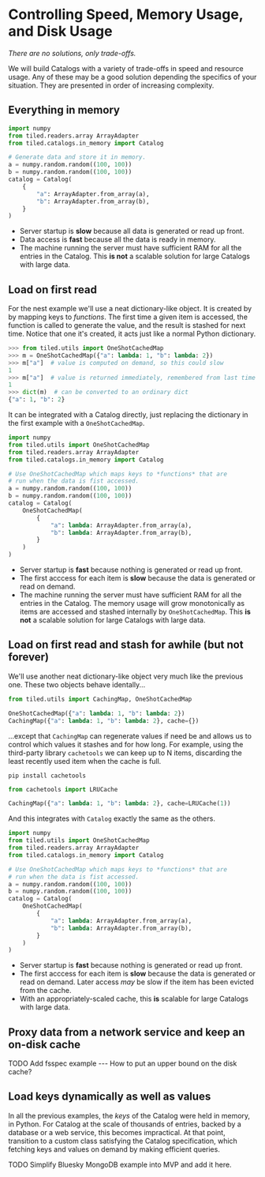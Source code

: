 # Controlling Speed, Memory Usage, and Disk Usage

*There are no solutions, only trade-offs.*

We will build Catalogs with a variety of trade-offs in speed and resource
usage. Any of these may be a good solution depending the specifics of your
situation. They are presented in order of increasing complexity.

## Everything in memory

```python
import numpy
from tiled.readers.array ArrayAdapter
from tiled.catalogs.in_memory import Catalog

# Generate data and store it in memory.
a = numpy.random.random((100, 100))
b = numpy.random.random((100, 100))
catalog = Catalog(
    {
        "a": ArrayAdapter.from_array(a),
        "b": ArrayAdapter.from_array(b),
    }
)
```
* Server startup is **slow** because all data is generated or read up front.
* Data access is **fast** because all the data is ready in memory.
* The machine running the server must have sufficient RAM for all the entries in the Catalog.
  This **is not** a scalable solution for large Catalogs with large data.

## Load on first read

For the nest example we'll use a neat dictionary-like object. It is created by
by mapping keys to *functions*. The first time a given item is accessed, the
function is called to generate the value, and the result is stashed for next time.
Notice that one it's created, it acts just like a normal Python dictionary.

```python
>>> from tiled.utils import OneShotCachedMap
>>> m = OneShotCachedMap({"a": lambda: 1, "b": lambda: 2})
>>> m["a"]  # value is computed on demand, so this could slow
1
>>> m["a"]  # value is returned immediately, remembered from last time
1
>>> dict(m)  # can be converted to an ordinary dict
{"a": 1, "b": 2}
```

It can be integrated with a Catalog directly, just replacing the dictionary
in the first example with a ``OneShotCachedMap``.

```python
import numpy
from tiled.utils import OneShotCachedMap
from tiled.readers.array ArrayAdapter
from tiled.catalogs.in_memory import Catalog

# Use OneShotCachedMap which maps keys to *functions* that are
# run when the data is fist accessed.
a = numpy.random.random((100, 100))
b = numpy.random.random((100, 100))
catalog = Catalog(
    OneShotCachedMap(
        {
            "a": lambda: ArrayAdapter.from_array(a),
            "b": lambda: ArrayAdapter.from_array(b),
        }
    )
)
```

* Server startup is **fast** because nothing is generated or read up front.
* The first acccess for each item is **slow** because the data is generated or
  read on demand.
* The machine running the server must have sufficient RAM for all the entries
  in the Catalog. The memory usage will grow monotonically as items are
  accessed and stashed internally by ``OneShotCachedMap``. This **is not** a
  scalable solution for large Catalogs with large data.

## Load on first read and stash for awhile (but not forever)

We'll use another neat dictionary-like object very much like the previous one.
These two objects behave identally...

```python
from tiled.utils import CachingMap, OneShotCachedMap

OneShotCachedMap({"a": lambda: 1, "b": lambda: 2})
CachingMap({"a": lambda: 1, "b": lambda: 2}, cache={})
```

...except that ``CachingMap`` can regenerate values if need be and allows us
to control which values it stashes and for how long. For example, using the
third-party library ``cachetools`` we can keep up to N items, discarding the least
recently used item when the cache is full.

```
pip install cachetools
```

```python
from cachetools import LRUCache

CachingMap({"a": lambda: 1, "b": lambda: 2}, cache=LRUCache(1))
```

And this integrates with ``Catalog`` exactly the same as the others.

```python
import numpy
from tiled.utils import OneShotCachedMap
from tiled.readers.array ArrayAdapter
from tiled.catalogs.in_memory import Catalog

# Use OneShotCachedMap which maps keys to *functions* that are
# run when the data is fist accessed.
a = numpy.random.random((100, 100))
b = numpy.random.random((100, 100))
catalog = Catalog(
    OneShotCachedMap(
        {
            "a": lambda: ArrayAdapter.from_array(a),
            "b": lambda: ArrayAdapter.from_array(b),
        }
    )
)
```

* Server startup is **fast** because nothing is generated or read up front.
* The first acccess for each item is **slow** because the data is generated or
  read on demand. Later access *may* be slow if the item has been evicted
  from the cache.
* With an appropriately-scaled cache, this **is** scalable for large Catalogs
  with large data.

## Proxy data from a network service and keep an on-disk cache

TODO Add fsspec example --- How to put an upper bound on the disk cache?

## Load keys dynamically as well as values

In all the previous examples, the *keys* of the Catalog were held in memory,
in Python. For Catalog at the scale of thousands of entries, backed by a
database or a web service, this becomes impractical. At that point, transition
to a custom class satisfying the Catalog specification, which fetching keys
and values on demand by making efficient queries.

TODO Simplify Bluesky MongoDB example into MVP and add it here.